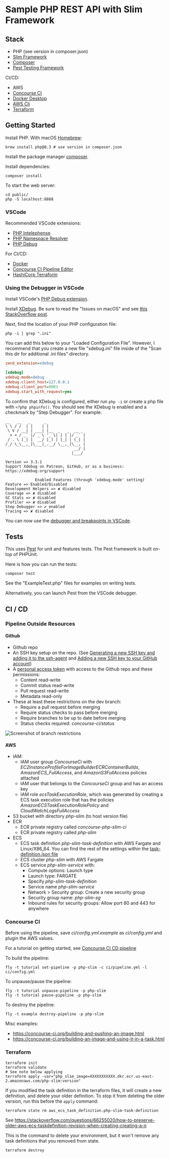 # Sample PHP REST API with Slim Framework

## Stack

-   PHP (see version in composer.json)
-   [Slim Framework](https://www.slimframework.com/)
-   [Composer](https://getcomposer.org/)
-   [Pest Testing Framework](https://pestphp.com/)

CI/CD:

-   AWS
-   [Concourse CI](https://concourse-ci.org/)
-   [Docker Desktop](https://www.docker.com/products/docker-desktop/)
-   [AWS Cli](https://docs.aws.amazon.com/cli/latest/userguide/getting-started-install.html)
-   [Terraform](https://developer.hashicorp.com/terraform/install)

## Getting Started

Install PHP. With macOS [Homebrew](https://brew.sh/):

```shell
brew install php@8.3 # use version in composer.json
```

Install the package manager [composer](https://getcomposer.org/doc/00-intro.md).

Install dependencies:

```shell
composer install
```

To start the web server:

```shell
cd public/
php -S localhost:8888
```

### VSCode

Recommended VSCode extensions:

-   [PHP Intelephense](https://marketplace.visualstudio.com/items?itemName=bmewburn.vscode-intelephense-client)
-   [PHP Namespace Resolver](https://marketplace.visualstudio.com/items?itemName=MehediDracula.php-namespace-resolver)
-   [PHP Debug](https://marketplace.visualstudio.com/items?itemName=xdebug.php-debug)

For CI/CD:

-   [Docker](https://code.visualstudio.com/docs/containers/overview)
-   [Concourse CI Pipeline Editor](https://marketplace.visualstudio.com/items?itemName=vmware.vscode-concourse)
-   [HashiCorp Terraform](https://marketplace.visualstudio.com/items?itemName=HashiCorp.terraform)

### Using the Debugger in VSCode

Install VSCode's [PHP Debug extension](https://marketplace.visualstudio.com/items?itemName=xdebug.php-debug).

Install [XDebug](https://xdebug.org/docs/install). Be sure to read the "Issues on macOS" and see [this StackOverflow post](https://stackoverflow.com/questions/68944020/why-does-the-installation-of-xdebug-on-my-mac-not-work/73818341#73818341).

Next, find the location of your PHP configuration file:

```shell
php -i | grep ".ini"
```

You can add this below to your "Loaded Configuration File". However, I recommend that you create a new file "xdebug.ini" file inside of the "Scan this dir for additional .ini files" directory.

```ini
zend_extension=xdebug

[xdebug]
xdebug.mode=debug
xdebug.client_host=127.0.0.1
xdebug.client_port=9003
xdebug.start_with_request=yes
```

To confirm that XDebug is configured, either run `php -i` or create a php file with `<?php phpinfo()`. You should see the XDebug is enabled and a checkmark by "Step Debugger". For example:

```
__   __   _      _
\ \ / /  | |    | |
 \ V / __| | ___| |__  _   _  __ _
  > < / _` |/ _ \ '_ \| | | |/ _` |
 / . \ (_| |  __/ |_) | |_| | (_| |
/_/ \_\__,_|\___|_.__/ \__,_|\__, |
                              __/ |
                             |___/

Version => 3.3.1
Support Xdebug on Patreon, GitHub, or as a business: https://xdebug.org/support

             Enabled Features (through 'xdebug.mode' setting)
Feature => Enabled/Disabled
Development Helpers => ✘ disabled
Coverage => ✘ disabled
GC Stats => ✘ disabled
Profiler => ✘ disabled
Step Debugger => ✔ enabled
Tracing => ✘ disabled
```

You can now use the [debugger and breakpoints in VSCode](https://code.visualstudio.com/docs/editor/debugging).

## Tests

This uses [Pest](https://pestphp.com/) for unit and features tests. The Pest framework is built on-top of PHPUnit.

Here is how you can run the tests:

```shell
composer test
```

See the "ExampleTest.php" files for examples on writing tests.

Alternatively, you can launch Pest from the VSCode debugger.

## CI / CD

### Pipeline Outside Resources

#### Github

-   Github repo
-   An SSH key setup on the repo. (See [Generating a new SSH key and adding it to the ssh-agent](https://docs.github.com/en/authentication/connecting-to-github-with-ssh/generating-a-new-ssh-key-and-adding-it-to-the-ssh-agent) and [Adding a new SSH key to your GitHub account](https://docs.github.com/en/authentication/connecting-to-github-with-ssh/adding-a-new-ssh-key-to-your-github-account))
-   A [personal access token](https://docs.github.com/en/authentication/keeping-your-account-and-data-secure/managing-your-personal-access-tokens#creating-a-fine-grained-personal-access-token) with access to the Github repo and these permissions:
    -   Content read-write
    -   Commit status read-write
    -   Pull request read-write
    -   Metadata read-only
-   These at least these restrictions on the dev branch:
    -   Require a pull request before merging
    -   Require status checks to pass before merging
    -   Require branches to be up to date before merging
    -   Status checks required: _concourse-ci/status_

![Screenshot of branch restrictions](doc/git-dev-branch-settings.png)

#### AWS

-   IAM:
    -   IAM user group _ConcourseCi_ with _EC2InstanceProfileForImageBuilderECRContainerBuilds_, _AmazonECS_FullAccess_, and _AmazonS3FullAccess_ policies attached
    -   IAM user that belongs to the _ConcourseCi_ group and has an access key
    -   IAM role _ecsTaskExecutionRole_, which was generated by creating a ECS task execution role that has the policies _AmazonECSTaskExecutionRolePolicy_ and _CloudWatchLogsFullAccess_
-   S3 bucket with directory _php-slim_ (to host version file)
-   ECR
    -   ECR private registry called _concourse-php-slim-ci_
    -   ECR private registry called _php-slim_
-   ECS
    -   ECS task definition _php-slim-task-definition_ with AWS Fargate and Linux/X86_64. You can find the rest of the settings within the [task-definition.json file](ci/infra/task-definition.json)
    -   ECS cluster _php-slim_ with AWS Fargate
    -   ECS service _php-slim-service_ with:
        -   Compute options: Launch type
        -   Launch type: FARGATE
        -   Specify _php-slim-task-definition_
        -   Service name _php-slim-service_
        -   Network > Security group: Create a new security group
        -   Security group name: _php-slim-sg_
        -   Inbound rules for security groups: Allow port 80 and 443 for anywhere

### Concourse CI

Before using the pipeline, save _ci/config.yml.example_ as _ci/config.yml_ and plugin the AWS values.

For a tutorial on getting started, see [Concourse CI CD pipeline](https://medium.com/@knoldus/concourse-ci-cd-pipeline-702f46fd7b2a)

To build the pipeline:

```shell
fly -t tutorial set-pipeline -p php-slim -c ci/pipeline.yml -l ci/config.yml
```

To unpause/pause the pipeline:

```shell
fly -t tutorial unpause-pipeline -p php-slim
fly -t tutorial pause-pipeline -p php-slim
```

To destroy the pipeline:

```shell
fly -t example destroy-pipeline -p php-slim
```

Misc examples:

-   https://concourse-ci.org/building-and-pushing-an-image.html
-   https://concourse-ci.org/building-an-image-and-using-it-in-a-task.html

### Terraform

```shell
terraform init
terraform validate
# See note below applying
terraform apply -var="php_slim_image=XXXXXXXXXXX.dkr.ecr.us-east-2.amazonaws.com/php-slim:version"
```

If you modified the task definition in the terraform files, it will create a new definition, and delete your older definition. To stop it from deleting the older version, run this before the `apply` command:

```shell
terraform state rm aws_ecs_task_definition.php-slim-task-definition
```

See https://stackoverflow.com/questions/66255020/how-to-preserve-older-aws-ecs-taskdefinition-revision-when-creating-creating-a-n

This is the command to delete your environment, but it won't remove any task definitions that you removed from state.

```shell
terraform destroy
```
